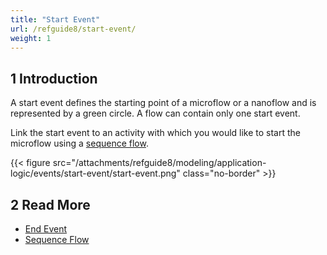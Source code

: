 ```yaml
---
title: "Start Event"
url: /refguide8/start-event/
weight: 1
---
```


## 1 Introduction

A start event defines the starting point of a microflow or a nanoflow and is represented by a green circle. A flow can contain only one start event.

Link the start event to an activity with which you would like to start the microflow using a [sequence flow](/refguide8/sequence-flow/).

{{< figure src="/attachments/refguide8/modeling/application-logic/events/start-event/start-event.png" class="no-border" >}}

## 2 Read More

* [End Event](/refguide8/end-event/)
* [Sequence Flow](/refguide8/sequence-flow/)
